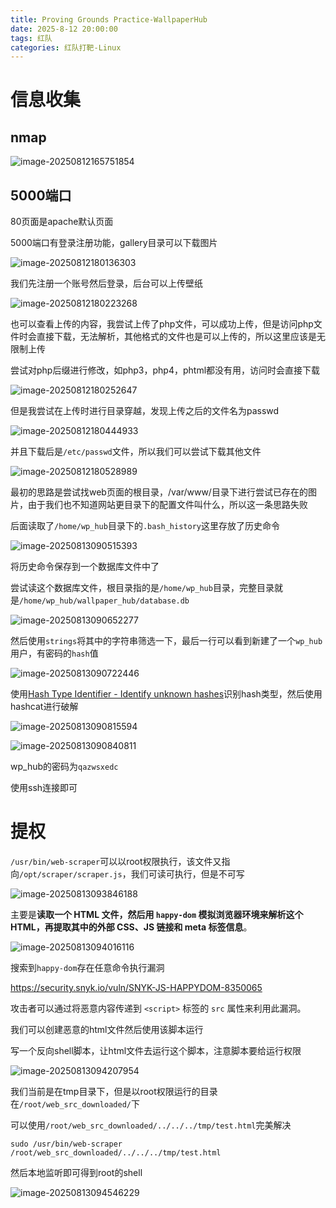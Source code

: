 ```yaml
---
title: Proving Grounds Practice-WallpaperHub
date: 2025-8-12 20:00:00
tags: 红队
categories: 红队打靶-Linux
---
```


# 信息收集

## nmap

![image-20250812165751854](./WallPaperHub/image-20250812165751854.png)

## 5000端口

80页面是apache默认页面

5000端口有登录注册功能，gallery目录可以下载图片

![image-20250812180136303](./WallPaperHub/image-20250812180136303.png)

我们先注册一个账号然后登录，后台可以上传壁纸

![image-20250812180223268](./WallPaperHub/image-20250812180223268.png)

也可以查看上传的内容，我尝试上传了php文件，可以成功上传，但是访问php文件时会直接下载，无法解析，其他格式的文件也是可以上传的，所以这里应该是无限制上传

尝试对php后缀进行修改，如php3，php4，phtml都没有用，访问时会直接下载

![image-20250812180252647](./WallPaperHub/image-20250812180252647.png)

但是我尝试在上传时进行目录穿越，发现上传之后的文件名为passwd

![image-20250812180444933](./WallPaperHub/image-20250812180444933.png)

并且下载后是`/etc/passwd`文件，所以我们可以尝试下载其他文件

![image-20250812180528989](./WallPaperHub/image-20250812180528989.png)

最初的思路是尝试找web页面的根目录，/var/www/目录下进行尝试已存在的图片，由于我们也不知道网站更目录下的配置文件叫什么，所以这一条思路失败

后面读取了`/home/wp_hub`目录下的`.bash_history`这里存放了历史命令

![image-20250813090515393](./WallPaperHub/image-20250813090515393.png)

将历史命令保存到一个数据库文件中了

尝试读这个数据库文件，根目录指的是`/home/wp_hub`目录，完整目录就是`/home/wp_hub/wallpaper_hub/database.db`

![image-20250813090652277](./WallPaperHub/image-20250813090652277.png)

然后使用`strings`将其中的字符串筛选一下，最后一行可以看到新建了一个`wp_hub`用户，有密码的`hash`值

![image-20250813090722446](./WallPaperHub/image-20250813090722446.png)

使用[Hash Type Identifier - Identify unknown hashes](./https://hashes.com/en/tools/hash_identifier)识别hash类型，然后使用hashcat进行破解

![image-20250813090815594](./WallPaperHub/image-20250813090815594.png)

![image-20250813090840811](./WallPaperHub/image-20250813090840811.png)

wp_hub的密码为`qazwsxedc`

使用ssh连接即可

# 提权

`/usr/bin/web-scraper`可以以root权限执行，该文件又指向`/opt/scraper/scraper.js`，我们可读可执行，但是不可写

![image-20250813093846188](./WallPaperHub/image-20250813093846188.png)

主要是**读取一个 HTML 文件，然后用 `happy-dom` 模拟浏览器环境来解析这个 HTML，再提取其中的外部 CSS、JS 链接和 meta 标签信息**。

![image-20250813094016116](./WallPaperHub/image-20250813094016116.png)

搜索到`happy-dom`存在任意命令执行漏洞

https://security.snyk.io/vuln/SNYK-JS-HAPPYDOM-8350065

攻击者可以通过将恶意内容传递到 `<script>` 标签的 `src` 属性来利用此漏洞。

我们可以创建恶意的html文件然后使用该脚本运行

写一个反向shell脚本，让html文件去运行这个脚本，注意脚本要给运行权限

![image-20250813094207954](./WallPaperHub/image-20250813094207954.png)

我们当前是在tmp目录下，但是以root权限运行的目录在`/root/web_src_downloaded/`下

可以使用`/root/web_src_downloaded/../../../tmp/test.html`完美解决

```shell
sudo /usr/bin/web-scraper /root/web_src_downloaded/../../../tmp/test.html
```

然后本地监听即可得到root的shell

![image-20250813094546229](./WallPaperHub/image-20250813094546229.png)